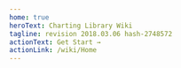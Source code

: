 ```yaml
---
home: true
heroText: Charting Library Wiki
tagline: revision 2018.03.06 hash-2748572
actionText: Get Start →
actionLink: /wiki/Home
---
```


